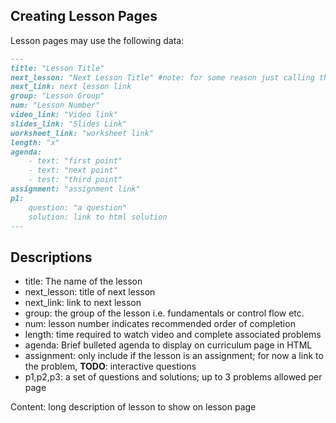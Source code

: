 ## Creating Lesson Pages

Lesson pages may use the following data:

```md
---
title: "Lesson Title"
next_lesson: "Next Lesson Title" #note: for some reason just calling this next doesn't work? Was going out of my mind trying to solve for an hour, thanks Jekyll!
next_link: next lesson link
group: "Lesson Group"
num: "Lesson Number"
video_link: "Video link"
slides_link: "Slides Link"
worksheet_link: "worksheet link"
length: "x"
agenda: 
    - text: "first point"
    - text: "next point"
    - test: "third point" 
assignment: "assignment link"
p1: 
    question: "a question"
    solution: link to html solution
---
```

## Descriptions

- title: The name of the lesson
- next_lesson: title of next lesson
- next_link: link to next lesson
- group: the group of the lesson i.e. fundamentals or control flow etc.
- num: lesson number indicates recommended order of completion
- length: time required to watch video and complete associated problems
- agenda: Brief bulleted agenda to display on curriculum page in HTML
- assignment: only include if the lesson is an assignment; for now a link to the problem, **TODO**: interactive questions
- p1,p2,p3: a set of questions and solutions; up to 3 problems allowed per page

Content:  long description of lesson to show on lesson page